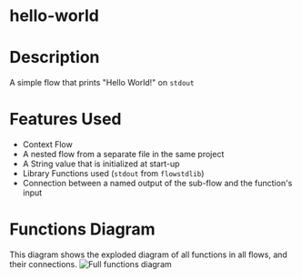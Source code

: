 hello-world
==

Description
===
A simple flow that prints "Hello World!" on `stdout`

Features Used
===
* Context Flow
* A nested flow from a separate file in the same project
* A String value that is initialized at start-up
* Library Functions used (`stdout` from `flowstdlib`)
* Connection between a named output of the sub-flow and the function's input

Functions Diagram
===
This diagram shows the exploded diagram of all functions in all flows, and their connections.
![Full functions diagram](functions.dot.png)